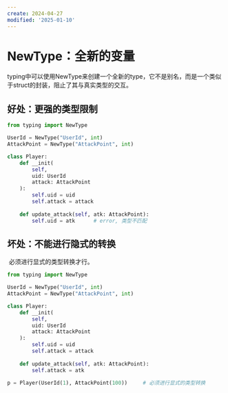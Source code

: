 ```yaml
---
create: 2024-04-27
modified: '2025-01-10'
---
```


# NewType：全新的变量

​	typing中可以使用NewType来创建一个全新的type，它不是别名，而是一个类似于struct的封装，阻止了其与真实类型的交互。

## 好处：更强的类型限制

```python
from typing import NewType

UserId = NewType("UserId", int)
AttackPoint = NewType("AttackPoint", int)

class Player:
    def __init(
    	self,
    	uid: UserId
    	attack: AttackPoint
    ):
        self.uid = uid
        self.attack = attack
    
    def update_attack(self, atk: AttackPoint):
        self.uid = atk		# error, 类型不匹配
```

## 坏处：不能进行隐式的转换

​	必须进行显式的类型转换才行。

```python
from typing import NewType

UserId = NewType("UserId", int)
AttackPoint = NewType("AttackPoint", int)

class Player:
    def __init(
    	self,
    	uid: UserId
    	attack: AttackPoint
    ):
        self.uid = uid
        self.attack = attack
    
    def update_attack(self, atk: AttackPoint):
        self.attack = atk
        
p = Player(UserId(1), AttackPoint(100))		# 必须进行显式的类型转换
```